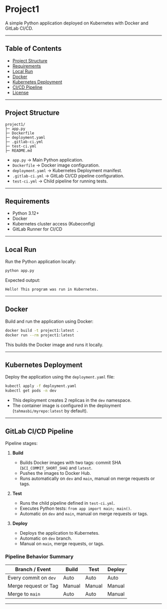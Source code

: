 # Project1

A simple Python application deployed on Kubernetes with Docker and GitLab CI/CD.

---

## Table of Contents

- [Project Structure](#project-structure)
- [Requirements](#requirements)
- [Local Run](#local-run)
- [Docker](#docker)
- [Kubernetes Deployment](#kubernetes-deployment)
- [CI/CD Pipeline](#cicd-pipeline)
- [License](#license)

---

## Project Structure

```
project1/
├─ app.py
├─ Dockerfile
├─ deployment.yaml
├─ .gitlab-ci.yml
├─ test-ci.yml
├─ README.md
```

- `app.py` → Main Python application.
- `Dockerfile` → Docker image configuration.
- `deployment.yaml` → Kubernetes Deployment manifest.
- `.gitlab-ci.yml` → GitLab CI/CD pipeline configuration.
- `test-ci.yml` → Child pipeline for running tests.

---

## Requirements

- Python 3.12+
- Docker
- Kubernetes cluster access (Kubeconfig)
- GitLab Runner for CI/CD

---

## Local Run

Run the Python application locally:

```bash
python app.py
```

Expected output:

```
Hello! This program was run in Kubernetes.
```

---

## Docker

Build and run the application using Docker:

```bash
docker build -t project1:latest .
docker run --rm project1:latest
```

This builds the Docker image and runs it locally.

---

## Kubernetes Deployment

Deploy the application using the `deployment.yaml` file:

```bash
kubectl apply -f deployment.yaml
kubectl get pods -n dev
```

- This deployment creates 2 replicas in the `dev` namespace.
- The container image is configured in the deployment (`tahmasbi/myrepo:latest` by default).

---

## GitLab CI/CD Pipeline

Pipeline stages:

1. **Build**
   - Builds Docker images with two tags: commit SHA (`$CI_COMMIT_SHORT_SHA`) and `latest`.
   - Pushes the images to Docker Hub.
   - Runs automatically on `dev` and `main`, manual on merge requests or tags.

2. **Test**
   - Runs the child pipeline defined in `test-ci.yml`.
   - Executes Python tests: `from app import main; main()`.
   - Automatic on `dev` and `main`, manual on merge requests or tags.

3. **Deploy**
   - Deploys the application to Kubernetes.
   - Automatic on `dev` branch.
   - Manual on `main`, merge requests, or tags.

### Pipeline Behavior Summary

| Branch / Event           | Build | Test | Deploy |
|--------------------------|-------|------|--------|
| Every commit on `dev`    | Auto  | Auto | Auto   |
| Merge request or Tag     | Manual| Manual| Manual |
| Merge to `main`          | Auto  | Auto | Manual |

---


